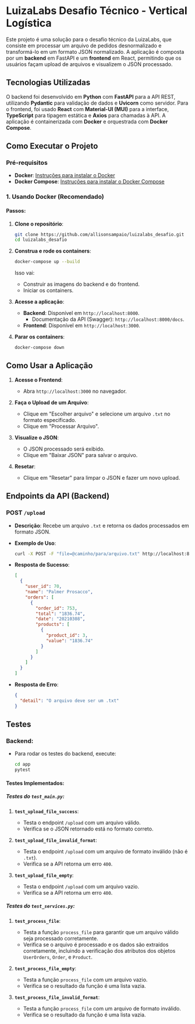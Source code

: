 # LuizaLabs Desafio Técnico - Vertical Logística

Este projeto é uma solução para o desafio técnico da LuizaLabs, que consiste em processar um arquivo de pedidos desnormalizado e transformá-lo em um formato JSON normalizado. A aplicação é composta por um **backend** em FastAPI e um **frontend** em React, permitindo que os usuários façam upload de arquivos e visualizem o JSON processado.

## Tecnologias Utilizadas

O backend foi desenvolvido em **Python** com **FastAPI** para a API REST, utilizando **Pydantic** para validação de dados e **Uvicorn** como servidor. Para o frontend, foi usado **React** com **Material-UI (MUI)** para a interface, **TypeScript** para tipagem estática e **Axios** para chamadas à API. A aplicação é containerizada com **Docker** e orquestrada com **Docker Compose**.

## Como Executar o Projeto

### **Pré-requisitos**

- **Docker**: [Instruções para instalar o Docker](https://docs.docker.com/get-docker/)
- **Docker Compose**: [Instruções para instalar o Docker Compose](https://docs.docker.com/compose/install/)

### **1. Usando Docker (Recomendado)**

#### Passos:

1. **Clone o repositório**:

   ```bash
   git clone https://github.com/allisonsampaio/luizalabs_desafio.git
   cd luizalabs_desafio
   ```

2. **Construa e rode os containers**:

   ```bash
   docker-compose up --build
   ```

   Isso vai:
   - Construir as imagens do backend e do frontend.
   - Iniciar os containers.

3. **Acesse a aplicação**:
   - **Backend**: Disponível em `http://localhost:8000`.
     - Documentação da API (Swagger): `http://localhost:8000/docs`.
   - **Frontend**: Disponível em `http://localhost:3000`.

4. **Parar os containers**:

   ```bash
   docker-compose down
   ```

## Como Usar a Aplicação

1. **Acesse o Frontend**:
   - Abra `http://localhost:3000` no navegador.

2. **Faça o Upload de um Arquivo**:
   - Clique em "Escolher arquivo" e selecione um arquivo `.txt` no formato especificado.
   - Clique em "Processar Arquivo".

3. **Visualize o JSON**:
   - O JSON processado será exibido.
   - Clique em "Baixar JSON" para salvar o arquivo.

4. **Resetar**:
   - Clique em "Resetar" para limpar o JSON e fazer um novo upload.

## Endpoints da API (Backend)

### **POST `/upload`**

- **Descrição**: Recebe um arquivo `.txt` e retorna os dados processados em formato JSON.
- **Exemplo de Uso**:

  ```bash
  curl -X POST -F "file=@caminho/para/arquivo.txt" http://localhost:8000/upload
  ```

- **Resposta de Sucesso**:

  ```json
  [
    {
      "user_id": 70,
      "name": "Palmer Prosacco",
      "orders": [
        {
          "order_id": 753,
          "total": "1836.74",
          "date": "20210308",
          "products": [
            {
              "product_id": 3,
              "value": "1836.74"
            }
          ]
        }
      ]
    }
  ]
  ```

- **Resposta de Erro**:

  ```json
  {
    "detail": "O arquivo deve ser um .txt"
  }
  ```

## Testes

### **Backend**:
- Para rodar os testes do backend, execute:

  ```bash
  cd app
  pytest
  ```

#### Testes Implementados:

##### **Testes do `test_main.py`**:
1. **`test_upload_file_success`**:
   - Testa o endpoint `/upload` com um arquivo válido.
   - Verifica se o JSON retornado está no formato correto.

2. **`test_upload_file_invalid_format`**:
   - Testa o endpoint `/upload` com um arquivo de formato inválido (não é `.txt`).
   - Verifica se a API retorna um erro `400`.

3. **`test_upload_file_empty`**:
   - Testa o endpoint `/upload` com um arquivo vazio.
   - Verifica se a API retorna um erro `400`.

##### **Testes do `test_services.py`**:
1. **`test_process_file`**:
   - Testa a função `process_file` para garantir que um arquivo válido seja processado corretamente.
   - Verifica se o arquivo é processado e os dados são extraídos corretamente, incluindo a verificação dos atributos dos objetos `UserOrders`, `Order`, e `Product`.

2. **`test_process_file_empty`**:
   - Testa a função `process_file` com um arquivo vazio.
   - Verifica se o resultado da função é uma lista vazia.

3. **`test_process_file_invalid_format`**:
   - Testa a função `process_file` com um arquivo de formato inválido.
   - Verifica se o resultado da função é uma lista vazia.
